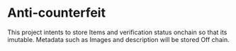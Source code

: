 # Anti-counterfeit


This project intents to store Items and verification status onchain so that its imutable. Metadata such as Images and description will be stored Off chain.


